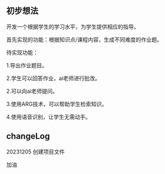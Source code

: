 

## 初步想法

开发一个根据学生的学习水平，为学生提供相应的指导。

首先实现的功能：根据知识点/课程内容，生成不同难度的作业题。

待实现功能：

1.导出作业题目。

2.学生可以回答作业，ai老师进行批改。

2.可以向ai老师提问。

3.使用ARG技术，可以帮助学生检索知识。

4.使用语音识别，让学生无需动手。


## changeLog
20231205 创建项目文件

加油

